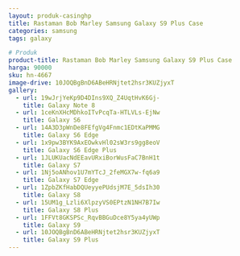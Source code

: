 ```yaml
---
layout: produk-casinghp
title: Rastaman Bob Marley Samsung Galaxy S9 Plus Case
categories: samsung
tags: galaxy

# Produk
product-title: Rastaman Bob Marley Samsung Galaxy S9 Plus Case
harga: 90000
sku: hn-4667
image-drive: 10JOQBgBnD6ABeHRNjtet2hsr3KUZjyxT
gallery:
  - url: 19wJrjYeKp9D4DIns9XQ_Z4UqtHvK6Gj-
    title: Galaxy Note 8
  - url: 1ceKnXHcMDhkoITvPcqTa-HTLVLs-EjNw
    title: Galaxy S6
  - url: 14A3D3pWnDe8FEfgVg4Fnmc1EDtKaPMMG
    title: Galaxy S6 Edge
  - url: 1x9pw3BYK9AxEOwkvHl02sW3rs9gg8eoV
    title: Galaxy S6 Edge Plus
  - url: 1JLUKUacNdEEavURxiBorWusFaC7BnH1t
    title: Galaxy S7
  - url: 1Nj5oANhov1U7mYTcJ_2feMGX7w-fq6a9
    title: Galaxy S7 Edge
  - url: 1ZpbZKfHabDQUeyyePUdsjM7E_5dsIh30
    title: Galaxy S8
  - url: 15UM1g_Lzli6XlpzyVS0EPtzN1NH7B7Iw
    title: Galaxy S8 Plus
  - url: 1FFVt8GKSPSc_RqvBBGuDce8Y5ya4yUWp
    title: Galaxy S9
  - url: 10JOQBgBnD6ABeHRNjtet2hsr3KUZjyxT
    title: Galaxy S9 Plus
---
```

